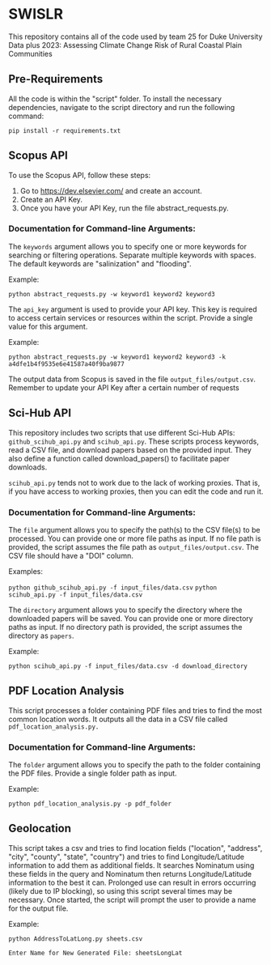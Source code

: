 # SWISLR

This repository contains all of the code used by team 25 for Duke University Data plus 2023: Assessing Climate Change Risk of Rural Coastal Plain Communities

## Pre-Requirements

All the code is within the "script" folder. To install the necessary dependencies, navigate to the script directory and run the following command: 

`pip install -r requirements.txt`

## Scopus API 

To use the Scopus API, follow these steps:

1. Go to https://dev.elsevier.com/ and create an account.
2. Create an API Key.
3. Once you have your API Key, run the file abstract_requests.py.
   
### Documentation for Command-line Arguments:

The `keywords` argument allows you to specify one or more keywords for searching or filtering operations. Separate multiple keywords with spaces. The default keywords are "salinization" and "flooding".

Example:

`python abstract_requests.py -w keyword1 keyword2 keyword3`

The `api_key` argument is used to provide your API key. This key is required to access certain services or resources within the script. Provide a single value for this argument.

Example:

`python abstract_requests.py -w keyword1 keyword2 keyword3 -k a4dfe1b4f9535e6e41587a40f9ba9877`

The output data from Scopus is saved in the file `output_files/output.csv`. Remember to update your API Key after a certain number of requests

## Sci-Hub API

This repository includes two scripts that use different Sci-Hub APIs: `github_scihub_api.py` and `scihub_api.py`. These scripts process keywords, read a CSV file, and download papers based on the provided input. They also define a function called download_papers() to facilitate paper downloads.

`scihub_api.py` tends not to work due to the lack of working proxies. That is, if you have access to working proxies, then you can edit the code and run it.

### Documentation for Command-line Arguments:

The `file` argument allows you to specify the path(s) to the CSV file(s) to be processed. You can provide one or more file paths as input. If no file path is provided, the script assumes the file path as `output_files/output.csv`. The CSV file should have a "DOI" column.

Examples: 

`python github_scihub_api.py -f input_files/data.csv`
`python scihub_api.py -f input_files/data.csv`

The `directory` argument allows you to specify the directory where the downloaded papers will be saved. You can provide one or more directory paths as input. If no directory path is provided, the script assumes the directory as `papers`.

Example: 

`python scihub_api.py -f input_files/data.csv -d download_directory`

## PDF Location Analysis

This script processes a folder containing PDF files and tries to find the most common location words. It outputs all the data in a CSV file called `pdf_location_analysis.py.`

### Documentation for Command-line Arguments:

The `folder` argument allows you to specify the path to the folder containing the PDF files. Provide a single folder path as input.

Example: 

`python pdf_location_analysis.py -p pdf_folder`

## Geolocation

This script takes a csv and tries to find location fields ("location", "address", "city", "county", "state", "country") and tries to find Longitude/Latitude information to add them as additional fields. It searches Nominatum using these fields in the query and Nominatum then returns Longitude/Latitude information to the best it can. Prolonged use can result in errors occurring (likely due to IP blocking), so using this script several times may be necessary. Once started, the script will prompt the user to provide a name for the output file.

Example:

`python AddressToLatLong.py sheets.csv`

`Enter Name for New Generated File: sheetsLongLat`




